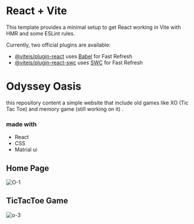 # React + Vite

This template provides a minimal setup to get React working in Vite with HMR and some ESLint rules.

Currently, two official plugins are available:

- [@vitejs/plugin-react](https://github.com/vitejs/vite-plugin-react/blob/main/packages/plugin-react/README.md) uses [Babel](https://babeljs.io/) for Fast Refresh
- [@vitejs/plugin-react-swc](https://github.com/vitejs/vite-plugin-react-swc) uses [SWC](https://swc.rs/) for Fast Refresh

<h1>Odyssey Oasis</h1>

<p font-size="50">this repository content a simple website that include old games like XO (Tic Tac Toe) and memory game (still working on it) . </p>
<h3>made with </h3>
<ul>
  <li>React</li>
   <li>CSS</li>
   <li>Matrial ui</li>
</ul>
<h2>Home Page </h2>

![O-1](https://github.com/safia-itouchene/odyssey_oasis/assets/115651730/227e460a-9edb-49e2-b2b6-775d35325519)

<h2>TicTacToe Game </h2>

![o-3](https://github.com/safia-itouchene/odyssey_oasis/assets/115651730/6467538c-035a-45be-90a8-ebf22edba2bd)


